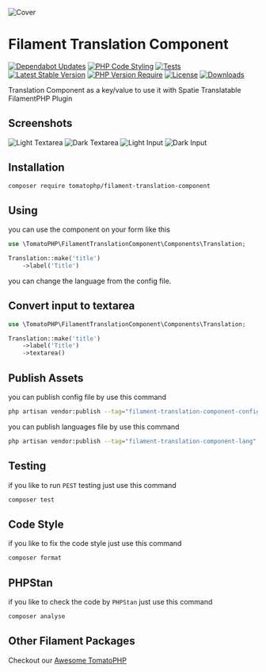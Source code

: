 ![Cover](https://raw.githubusercontent.com/tomatophp/filament-translation-component/master/arts/3x1io-tomato-translation-component.jpg)

# Filament Translation Component

[![Dependabot Updates](https://github.com/tomatophp/filament-translation-component/actions/workflows/dependabot/dependabot-updates/badge.svg)](https://github.com/tomatophp/filament-translation-component/actions/workflows/dependabot/dependabot-updates)
[![PHP Code Styling](https://github.com/tomatophp/filament-translation-component/actions/workflows/fix-php-code-styling.yml/badge.svg)](https://github.com/tomatophp/filament-translation-component/actions/workflows/fix-php-code-styling.yml)
[![Tests](https://github.com/tomatophp/filament-translation-component/actions/workflows/tests.yml/badge.svg)](https://github.com/tomatophp/filament-translation-component/actions/workflows/tests.yml)
[![Latest Stable Version](https://poser.pugx.org/tomatophp/filament-translation-component/version.svg)](https://packagist.org/packages/tomatophp/filament-translation-component)
[![PHP Version Require](http://poser.pugx.org/tomatophp/filament-translation-component/require/php)](https://packagist.org/packages/tomatophp/filament-translation-component)
[![License](https://poser.pugx.org/tomatophp/filament-translation-component/license.svg)](https://packagist.org/packages/tomatophp/filament-translation-component)
[![Downloads](https://poser.pugx.org/tomatophp/filament-translation-component/d/total.svg)](https://packagist.org/packages/tomatophp/filament-translation-component)

Translation Component as a key/value to use it with Spatie Translatable FilamentPHP Plugin

## Screenshots

![Light Textarea](https://raw.githubusercontent.com/tomatophp/filament-translation-component/master/arts/textarea-light.png)
![Dark Textarea](https://raw.githubusercontent.com/tomatophp/filament-translation-component/master/arts/textarea-dark.png)
![Light Input](https://raw.githubusercontent.com/tomatophp/filament-translation-component/master/arts/input-light.png)
![Dark Input](https://raw.githubusercontent.com/tomatophp/filament-translation-component/master/arts/input-dark.png)


## Installation

```bash
composer require tomatophp/filament-translation-component
```

## Using

you can use the component on your form like this

```php
use \TomatoPHP\FilamentTranslationComponent\Components\Translation;

Translation::make('title')
    ->label('Title')
```

you can change the language from the config file.

## Convert input to textarea

```php
use \TomatoPHP\FilamentTranslationComponent\Components\Translation;

Translation::make('title')
    ->label('Title')
    ->textarea()
```



## Publish Assets

you can publish config file by use this command

```bash
php artisan vendor:publish --tag="filament-translation-component-config"
```

you can publish languages file by use this command

```bash
php artisan vendor:publish --tag="filament-translation-component-lang"
```


## Testing

if you like to run `PEST` testing just use this command

```bash
composer test
```

## Code Style

if you like to fix the code style just use this command

```bash
composer format
```

## PHPStan

if you like to check the code by `PHPStan` just use this command

```bash
composer analyse
```

## Other Filament Packages

Checkout our [Awesome TomatoPHP](https://github.com/tomatophp/awesome)

